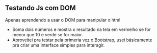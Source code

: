 ## Testando Js com DOM
Apenas aprendendo a usar o DOM para manipular o html

* Soma dois números e mostra o resultado na tela em vermelho se for menor que 10 e verde se for maior.
* Aproveitei pra testar pela primeria vez o Bootstrap, usei básicamente pra criar uma interface simples para interagir.